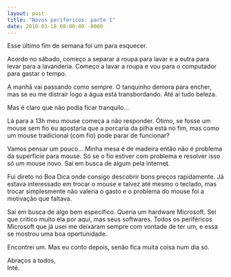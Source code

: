 ```yaml
---
layout: post
title: "Novos periféricos: parte 1"
date: 2010-03-18 08:00:00 -0000
---
```


Esse último fim de semana foi um para esquecer.

Acordo no sábado, começo a separar a roupa para lavar e a outra para levar para a lavanderia. Começo a lavar a roupa e vou para o computador para gastar o tempo.

A manhã vai passando como sempre. O tanquinho demora para encher, mas se eu me distrair logo a água está transbordando. Até aí tudo beleza.

Mas é claro que não podia ficar tranquilo…

Lá para a 13h meu mouse começa a não responder. Ótimo, se fosse um mouse sem fio eu apostaria que a porcaria da pilha está no fim, mas como um mouse tradicional (com fio) pode parar de funcionar?

Vamos pensar um pouco… Minha mesa é de madeira então não é problema da superfície para mouse. Só se  o fio estiver com problema e resolver isso só um mouse novo. Saí em busca de algum pela internet.

Fui direto no Boa Dica onde consigo descobrir bons preços rapidamente. Já estava interessado em trocar o mouse e talvez até mesmo o teclado, mas trocar simplesmente não valeria o gasto e o problema do mouse foi a motivação que faltava.

Saí em busca de algo bem específico. Queria um hardware Microsoft. Sei que critico muito ela por aqui, mas seus softwares. Todos os periféricos Microsoft que já usei me deixaram sempre com vontade de ter um, e essa se mostrou uma boa oportunidade.

Encontrei um.  Mas eu conto depois, senão fica muita coisa num dia só.

Abraços a todos,  
Inté.